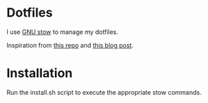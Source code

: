 Dotfiles
========

I use [GNU stow](https://www.gnu.org/software/stow/manual/stow.html) to manage my dotfiles.

Inspiration from [this repo](https://github.com/sidsarasvati/dotfiles) and [this blog post](http://brandon.invergo.net/news/2012-05-26-using-gnu-stow-to-manage-your-dotfiles.html).

Installation
============

Run the install.sh script to execute the appropriate stow commands.
